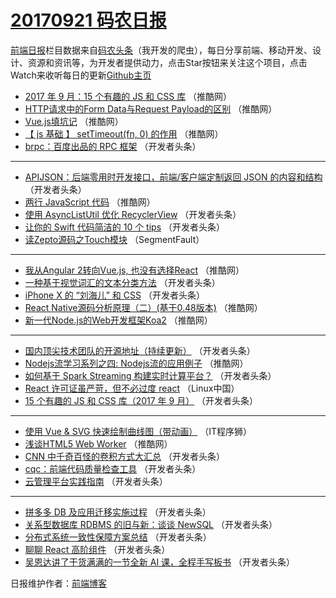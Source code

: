 # [20170921 码农日报](http://hao.caibaojian.com/date/2017/09/21)

[前端日报](http://caibaojian.com/c/news)栏目数据来自[码农头条](http://hao.caibaojian.com/)（我开发的爬虫），每日分享前端、移动开发、设计、资源和资讯等，为开发者提供动力，点击Star按钮来关注这个项目，点击Watch来收听每日的更新[Github主页](https://github.com/kujian/frontendDaily)
* [2017 年 9 月：15 个有趣的 JS 和 CSS 库](http://hao.caibaojian.com/51853.html) （推酷网）
* [HTTP请求中的Form Data与Request Payload的区别](http://hao.caibaojian.com/51858.html) （推酷网）
* [Vue.js填坑记](http://hao.caibaojian.com/51854.html) （推酷网）
* [【 js 基础 】 setTimeout(fn, 0) 的作用](http://hao.caibaojian.com/51852.html) （推酷网）
* [brpc：百度出品的 RPC 框架](http://hao.caibaojian.com/51817.html) （开发者头条）

***
* [APIJSON：后端零用时开发接口，前端/客户端定制返回 JSON 的内容和结构](http://hao.caibaojian.com/51818.html) （开发者头条）
* [两行 JavaScript 代码](http://hao.caibaojian.com/51851.html) （推酷网）
* [使用 AsyncListUtil 优化 RecyclerView](http://hao.caibaojian.com/51907.html) （开发者头条）
* [让你的 Swift 代码简洁的 10 个 tips](http://hao.caibaojian.com/51819.html) （开发者头条）
* [读Zepto源码之Touch模块](http://hao.caibaojian.com/51846.html) （SegmentFault）

***
* [我从Angular 2转向Vue.js, 也没有选择React](http://hao.caibaojian.com/51880.html) （推酷网）
* [一种基于视觉词汇的文本分类方法](http://hao.caibaojian.com/51903.html) （开发者头条）
* [iPhone X 的 “刘海儿” 和 CSS](http://hao.caibaojian.com/51895.html) （开发者头条）
* [React Native源码分析原理（二）(基于0.48版本)](http://hao.caibaojian.com/51857.html) （推酷网）
* [新一代Node.js的Web开发框架Koa2](http://hao.caibaojian.com/51848.html) （推酷网）

***
* [国内顶尖技术团队的开源地址（持续更新）](http://hao.caibaojian.com/51891.html) （开发者头条）
* [Nodejs流学习系列之四: Nodejs流的应用例子](http://hao.caibaojian.com/51849.html) （推酷网）
* [如何基于 Spark Streaming 构建实时计算平台？](http://hao.caibaojian.com/51813.html) （开发者头条）
* [React 许可证虽严苛，但不必过度 react](http://hao.caibaojian.com/51939.html) （Linux中国）
* [15 个有趣的 JS 和 CSS 库（2017 年 9 月）](http://hao.caibaojian.com/51894.html) （开发者头条）

***
* [使用 Vue &amp; SVG 快速绘制曲线图（带动画）](http://hao.caibaojian.com/51946.html) （IT程序狮）
* [浅谈HTML5 Web Worker](http://hao.caibaojian.com/51879.html) （推酷网）
* [CNN 中千奇百怪的卷积方式大汇总](http://hao.caibaojian.com/51911.html) （开发者头条）
* [cqc：前端代码质量检查工具](http://hao.caibaojian.com/51901.html) （开发者头条）
* [云管理平台实践指南](http://hao.caibaojian.com/51912.html) （开发者头条）

***
* [拼多多 DB 及应用迁移实施过程](http://hao.caibaojian.com/51812.html) （开发者头条）
* [关系型数据库 RDBMS 的旧与新：谈谈 NewSQL](http://hao.caibaojian.com/51902.html) （开发者头条）
* [分布式系统一致性保障方案总结](http://hao.caibaojian.com/51892.html) （开发者头条）
* [聊聊 React 高阶组件](http://hao.caibaojian.com/51814.html) （开发者头条）
* [吴恩达讲了干货满满的一节全新 AI 课，全程手写板书](http://hao.caibaojian.com/51893.html) （开发者头条）

日报维护作者：[前端博客](http://caibaojian.com/) 